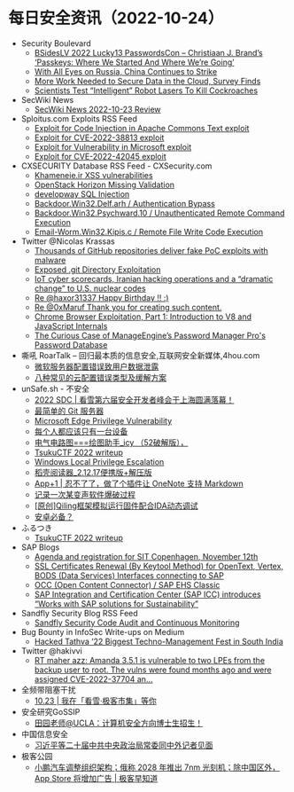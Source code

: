 # 每日安全资讯（2022-10-24）

- Security Boulevard
  - [BSidesLV 2022 Lucky13 PasswordsCon – Christiaan J. Brand’s ‘Passkeys: Where We Started And Where We’re Going’](https://securityboulevard.com/2022/10/bsideslv-2022-lucky13-passwordscon-christiaan-j-brands-passkeys-where-we-started-and-where-were-going/)
  - [With All Eyes on Russia, China Continues to Strike](https://securityboulevard.com/2022/10/with-all-eyes-on-russia-china-continues-to-strike/)
  - [More Work Needed to Secure Data in the Cloud, Survey Finds](https://securityboulevard.com/2022/10/more-work-needed-to-secure-data-in-the-cloud-survey-finds/)
  - [Scientists Test “Intelligent” Robot Lasers To Kill Cockroaches](https://securityboulevard.com/2022/10/scientists-test-intelligent-robot-lasers-to-kill-cockroaches/)
- SecWiki News
  - [SecWiki News 2022-10-23 Review](http://www.sec-wiki.com/?2022-10-23)
- Sploitus.com Exploits RSS Feed
  - [Exploit for Code Injection in Apache Commons Text exploit](https://sploitus.com/exploit?id=F47672CC-E0D9-5475-A922-50E104099285&utm_source=rss&utm_medium=rss)
  - [Exploit for CVE-2022-38813 exploit](https://sploitus.com/exploit?id=56570722-D916-5DA0-9CE7-F5874AD6CFE4&utm_source=rss&utm_medium=rss)
  - [Exploit for Vulnerability in Microsoft exploit](https://sploitus.com/exploit?id=E917FE93-F06C-5F70-915F-A5F48A30B044&utm_source=rss&utm_medium=rss)
  - [Exploit for CVE-2022-42045 exploit](https://sploitus.com/exploit?id=57B28DB9-346A-576E-9498-1DEF36AAD145&utm_source=rss&utm_medium=rss)
- CXSECURITY Database RSS Feed - CXSecurity.com
  - [Khameneie.ir XSS vulnerabilities](https://cxsecurity.com/issue/WLB-2022100062)
  - [OpenStack Horizon Missing Validation](https://cxsecurity.com/issue/WLB-2022100061)
  - [developway SQL Injection](https://cxsecurity.com/issue/WLB-2022100060)
  - [Backdoor.Win32.Delf.arh / Authentication Bypass](https://cxsecurity.com/issue/WLB-2022100059)
  - [Backdoor.Win32.Psychward.10 / Unauthenticated Remote Command Execution](https://cxsecurity.com/issue/WLB-2022100058)
  - [Email-Worm.Win32.Kipis.c / Remote File Write Code Execution](https://cxsecurity.com/issue/WLB-2022100057)
- Twitter @Nicolas Krassas
  - [Thousands of GitHub repositories deliver fake PoC exploits with malware](https://twitter.com/Dinosn/status/1584269684446498816)
  - [Exposed .git Directory Exploitation](https://twitter.com/Dinosn/status/1584228084177600512)
  - [IoT cyber scorecards, Iranian hacking operations and a “dramatic change” to U.S. nuclear codes](https://twitter.com/Dinosn/status/1584228003730448384)
  - [Re @haxor31337 Happy Birthday !! :)](https://twitter.com/Dinosn/status/1584070599114006529)
  - [Re @0xMaruf Thank you for creating such content.](https://twitter.com/Dinosn/status/1584070511562457091)
  - [Chrome Browser Exploitation, Part 1: Introduction to V8 and JavaScript Internals](https://twitter.com/Dinosn/status/1584069006184525824)
  - [The Curious Case of ManageEngine’s Password Manager Pro's Password Database](https://twitter.com/Dinosn/status/1584068975822278662)
- 嘶吼 RoarTalk – 回归最本质的信息安全,互联网安全新媒体,4hou.com
  - [微软服务器配置错误致用户数据泄露](https://www.4hou.com/posts/BEY2)
  - [八种常见的云配置错误类型及缓解方案](https://www.4hou.com/posts/2JNP)
- unSafe.sh - 不安全
  - [2022 SDC | 看雪第六届安全开发者峰会于上海圆满落幕！](https://buaq.net/go-132250.html)
  - [最简单的 Git 服务器](https://buaq.net/go-132222.html)
  - [Microsoft Edge Privilege Vulnerability](https://buaq.net/go-132221.html)
  - [每个人都应该只有一台设备](https://buaq.net/go-132214.html)
  - [电气电路图===绘图助手_icy （52破解版），](https://buaq.net/go-132251.html)
  - [TsukuCTF 2022 writeup](https://buaq.net/go-132195.html)
  - [Windows Local Privilege Escalation](https://buaq.net/go-132200.html)
  - [稻壳阅读器_2.12.17便携版+解压版](https://buaq.net/go-132252.html)
  - [App+1 | 忍不了了，做了个插件让 OneNote 支持 Markdown](https://buaq.net/go-132191.html)
  - [记录一次某变声软件爆破过程](https://buaq.net/go-132253.html)
  - [[原创]Qiling框架模拟运行固件配合IDA动态调试](https://buaq.net/go-132206.html)
  - [安卓必备？](https://buaq.net/go-132260.html)
- ふるつき
  - [TsukuCTF 2022 writeup](https://furutsuki.hatenablog.com/entry/2022/10/23/183520)
- SAP Blogs
  - [Agenda and registration for SIT Copenhagen, November 12th](https://blogs.sap.com/2022/10/23/agenda-and-registration-for-sit-copenhagen-november-12th/)
  - [SSL Certificates Renewal (By Keytool Method) for OpenText, Vertex, BODS (Data Services) Interfaces connecting to SAP](https://blogs.sap.com/2022/10/23/ssl-certificates-renewal-by-keytool-method-for-opentext-vertex-bods-data-services-interfaces-connecting-to-sap/)
  - [OCC (Open Content Connector) / SAP EHS Classic](https://blogs.sap.com/2022/10/23/occ-open-content-connector-sap-ehs-classic/)
  - [SAP Integration and Certification Center (SAP ICC) introduces “Works with SAP solutions for Sustainability”](https://blogs.sap.com/2022/10/23/sap-integration-and-certification-center-sap-icc-introduces-works-with-sap-solutions-for-sustainability/)
- Sandfly Security Blog RSS Feed
  - [Sandfly Security Code Audit and Continuous Monitoring](https://www.sandflysecurity.com/blog/sandfly-security-code-audit-and-continuous-monitoring)
- Bug Bounty in InfoSec Write-ups on Medium
  - [Hacked Tathva ’22 Biggest Techno-Management Fest in South India](https://infosecwriteups.com/hacked-tathva-22-biggest-techno-management-fest-in-south-india-6a95435c82e7?source=rss----7b722bfd1b8d--bug_bounty)
- Twitter @hakivvi
  - [RT maher azz: Amanda 3.5.1 is vulnerable to two LPEs from the backup user to root. The vulns were found months ago and were assigned CVE-2022-37704 an...](https://twitter.com/maherazz2/status/1584154625048907777)
- 全频带阻塞干扰
  - [10.23 | 我在「看雪·极客市集」等你](https://mp.weixin.qq.com/s?__biz=MzIzMzE2OTQyNA==&mid=2648954992&idx=1&sn=40a2b26b40c31cb890c88c36ca102e95&chksm=f09ecf0fc7e94619ffe40bff64e48ab6651a28e9e0e00839f7fb60092f6c8ff869d5fd73f5ce&scene=58&subscene=0#rd)
- 安全研究GoSSIP
  - [田园老师@UCLA：计算机安全方向博士生招生！](https://mp.weixin.qq.com/s?__biz=Mzg5ODUxMzg0Ng==&mid=2247493005&idx=1&sn=79a7871e1346412aa5618d2423086186&chksm=c063cb54f71442424737bdb0b02cca9553a1e19b35804fbb7955b5d5a0b127f427b5827d3071&scene=58&subscene=0#rd)
- 中国信息安全
  - [习近平等二十届中共中央政治局常委同中外记者见面](https://mp.weixin.qq.com/s?__biz=MzA5MzE5MDAzOA==&mid=2664167254&idx=1&sn=b94f9099a7c9cea9287613dbd6517a5f&chksm=8b5ef5afbc297cb970642304800e575e6d8b1972d046f28cb38afed13226c8e7b93a92e70c6c&scene=58&subscene=0#rd)
- 极客公园
  - [小鹏汽车调整组织架构；俄称 2028 年推出 7nm 光刻机；除中国区外，App Store 将增加广告 | 极客早知道](https://mp.weixin.qq.com/s?__biz=MTMwNDMwODQ0MQ==&mid=2652970525&idx=1&sn=365d4011cf4000895efaaa3226aa96c3&chksm=7e5463ab4923eabdf6a65deb0e08b5b30c5fcfaf285959c3978a64f0b4a57e34020ad20fd93b&scene=58&subscene=0#rd)
